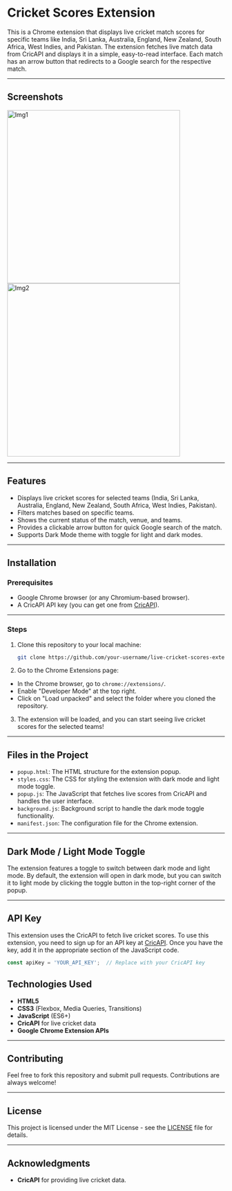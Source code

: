 # Cricket Scores Extension

This is a Chrome extension that displays live cricket match scores for specific teams like India, Sri Lanka, Australia, England, New Zealand, South Africa, West Indies, and Pakistan. The extension fetches live match data from CricAPI and displays it in a simple, easy-to-read interface. Each match has an arrow button that redirects to a Google search for the respective match.

---

## Screenshots

<img src="https://github.com/user-attachments/assets/5ca0b09b-af8d-4121-9bc6-4ea6fa506d85" alt="Img1" width="400" height="400">

<img src="https://github.com/user-attachments/assets/cc99c656-b70d-4401-ab26-dc416eb28b76" alt="Img2" width="400" height="400">



---


## Features

- Displays live cricket scores for selected teams (India, Sri Lanka, Australia, England, New Zealand, South Africa, West Indies, Pakistan).
- Filters matches based on specific teams.
- Shows the current status of the match, venue, and teams.
- Provides a clickable arrow button for quick Google search of the match.
- Supports Dark Mode theme with toggle for light and dark modes.

---

## Installation

### Prerequisites

- Google Chrome browser (or any Chromium-based browser).
- A CricAPI API key (you can get one from [CricAPI](https://www.cricapi.com/)).

---

### Steps

1. Clone this repository to your local machine:
   ```bash
   git clone https://github.com/your-username/live-cricket-scores-extension.git
   ```
2. Go to the Chrome Extensions page:
  - In the Chrome browser, go to `chrome://extensions/`.
  - Enable "Developer Mode" at the top right.
  - Click on "Load unpacked" and select the folder where you cloned the repository.
3. The extension will be loaded, and you can start seeing live cricket scores for the selected teams!

---

## Files in the Project

- `popup.html`: The HTML structure for the extension popup.
- `styles.css`: The CSS for styling the extension with dark mode and light mode toggle.
- `popup.js`: The JavaScript that fetches live scores from CricAPI and handles the user interface.
- `background.js`: Background script to handle the dark mode toggle functionality.
- `manifest.json`: The configuration file for the Chrome extension.

---

## Dark Mode / Light Mode Toggle

The extension features a toggle to switch between dark mode and light mode. By default, the extension will open in dark mode, but you can switch it to light mode by clicking the toggle button in the top-right corner of the popup.

---

## API Key

This extension uses the CricAPI to fetch live cricket scores. To use this extension, you need to sign up for an API key at [CricAPI](https://www.cricapi.com/). Once you have the key, add it in the appropriate section of the JavaScript code.

```javascript
const apiKey = 'YOUR_API_KEY';  // Replace with your CricAPI key
```

## Technologies Used

- **HTML5**
- **CSS3** (Flexbox, Media Queries, Transitions)
- **JavaScript** (ES6+)
- **CricAPI** for live cricket data
- **Google Chrome Extension APIs**

---

## Contributing

Feel free to fork this repository and submit pull requests. Contributions are always welcome!

---

## License

This project is licensed under the MIT License - see the [LICENSE](LICENSE) file for details.

---

## Acknowledgments

- **CricAPI** for providing live cricket data.

